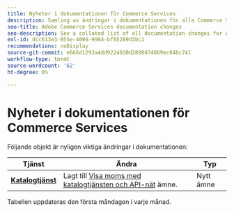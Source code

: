 ```yaml
---
title: Nyheter i dokumentationen för Commerce Services
description: Samling av ändringar i dokumentationen för alla Commerce Services
seo-title: Adobe Commerce Services documentation changes
seo-description: See a collated list of all documentation changes for Adobe Commerce Services and integration services.
exl-id: dcc613e3-955e-4006-9984-bf05289d3bc1
recommendations: noDisplay
source-git-commit: e666d1293a4dd9224930d2898074869ec048c741
workflow-type: tm+mt
source-wordcount: '62'
ht-degree: 0%

---
```


# Nyheter i dokumentationen för Commerce Services

Följande objekt är nyligen viktiga ändringar i dokumentationen:

| Tjänst | Ändra | Typ |
| -- | -- | -- |
| [**Katalogtjänst**](../live-search/guide-overview.md) | Lagt till [Visa moms med katalogtjänsten och API-nät](https://experienceleague.adobe.com/docs/commerce-merchant-services/catalog-service/taxes.html) ämne. | Nytt ämne |

Tabellen uppdateras den första måndagen i varje månad.
